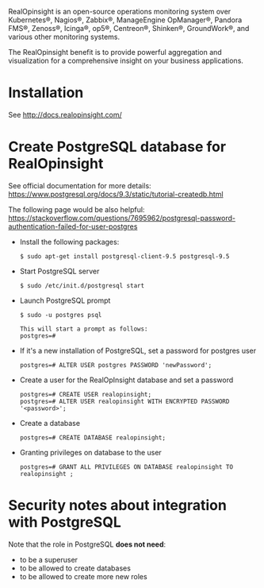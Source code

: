 RealOpinsight is an open-source operations monitoring system over Kubernetes®, Nagios®, Zabbix®, ManageEngine OpManager®, Pandora FMS®, Zenoss®, Icinga®, op5®, Centreon®, Shinken®, GroundWork®, and various other monitoring systems. 

The RealOpinsight benefit is to provide powerful aggregation and visualization for a comprehensive insight on your business applications.

# Installation 

See http://docs.realopinsight.com/

# Create PostgreSQL database for RealOpinsight

See official documentation for more details: https://www.postgresql.org/docs/9.3/static/tutorial-createdb.html

The following page would be also helpful: https://stackoverflow.com/questions/7695962/postgresql-password-authentication-failed-for-user-postgres

* Install the following packages:

  ```
  $ sudo apt-get install postgresql-client-9.5 postgresql-9.5
  ```

* Start PostgreSQL server

  ```
  $ sudo /etc/init.d/postgresql start
  ```

* Launch PostgreSQL prompt

  ```
  $ sudo -u postgres psql
  
  This will start a prompt as follows:
  postgres=#
  ```
  
* If it's a new installation of PostgreSQL, set a password for postgres user

  ```
  postgres=# ALTER USER postgres PASSWORD 'newPassword';
  ```

* Create a user for the RealOpInsight database and set a password

  ```
  postgres=# CREATE USER realopinsight;
  postgres=# ALTER USER realopinsight WITH ENCRYPTED PASSWORD '<password>';
  ```

  
* Create a database

  ```
  postgres=# CREATE DATABASE realopinsight;
  ```

  
* Granting privileges on database to the user

  ```
  postgres=# GRANT ALL PRIVILEGES ON DATABASE realopinsight TO realopinsight ;
  ```

# Security notes about integration with PostgreSQL

Note that the role in PostgreSQL **does not need**:

* to be a superuser
* to be allowed to create databases
* to be allowed to create more new roles



